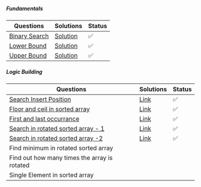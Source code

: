 ##### Fundamentals

| Questions                                                    | Solutions                                                    | Status |
| ------------------------------------------------------------ | ------------------------------------------------------------ | ------ |
| [Binary Search](https://leetcode.com/problems/binary-search/description/) | [Solution](https://github.com/SuvadeepMukherjee/dsa-to-do-sheet/blob/main/Binary%20Search/Fundamentals/binary-search.js) | ✅      |
| [Lower Bound](https://takeuforward.org/plus/data-structures-and-algorithm/binary-search/fundamentals/lower-bound-) | [Solution](https://github.com/SuvadeepMukherjee/dsa-to-do-sheet/blob/main/Binary%20Search/Fundamentals/lower-bound.js) | ✅      |
| [Upper Bound](https://takeuforward.org/plus/data-structures-and-algorithm/binary-search/fundamentals/upper-bound) | [Solution](https://github.com/SuvadeepMukherjee/dsa-to-do-sheet/blob/main/Binary%20Search/Fundamentals/upper-bound.js) | ✅      |

##### Logic Building 

| Questions                                                    | Solutions                                                    | Status |
| ------------------------------------------------------------ | ------------------------------------------------------------ | ------ |
| [Search Insert Position](https://leetcode.com/problems/search-insert-position/description/) | [Link](https://github.com/SuvadeepMukherjee/dsa-to-do-sheet/blob/main/Binary%20Search/Logic%20Building/search-insert-position.js) | ✅      |
| [Floor and ceil in sorted array](https://takeuforward.org/plus/data-structures-and-algorithm/binary-search/logic-building/floor-and-ceil-in-sorted-array) | [Link](https://github.com/SuvadeepMukherjee/dsa-to-do-sheet/blob/main/Binary%20Search/Logic%20Building/floor-and-ceil-in-sorted-array.js) | ✅      |
| [First and last occurrance](https://leetcode.com/problems/find-first-and-last-position-of-element-in-sorted-array/description/) | [Link](https://github.com/SuvadeepMukherjee/dsa-to-do-sheet/blob/main/Binary%20Search/Logic%20Building/first-and-last-occurrance.js) | ✅      |
| [Search in rotated sorted array - 1](https://leetcode.com/problems/search-in-rotated-sorted-array/description/) | [Link](https://github.com/SuvadeepMukherjee/dsa-to-do-sheet/blob/main/Binary%20Search/Logic%20Building/search-in-rotated-sorted-array-1.js) | ✅      |
| [Search in rotated sorted array -2](https://leetcode.com/problems/search-in-rotated-sorted-array-ii/description/) | [Link]()                                                     | ✅      |
| Find minimum in rotated sorted array                         |                                                              |        |
| Find out how many times the array is rotated                 |                                                              |        |
| Single Element in sorted array                               |                                                              |        |

